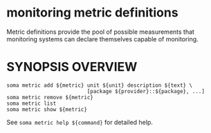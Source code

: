 # monitoring metric definitions

Metric definitions provide the pool of possible measurements
that monitoring systems can declare themselves capable of
monitoring.

# SYNOPSIS OVERVIEW

```
soma metric add ${metric} unit ${unit} description ${text} \
                          [package ${provider}::${package}, ...]
soma metric remove ${metric}
soma metric list
soma metric show ${metric}
```

See `soma metric help ${command}` for detailed help.
